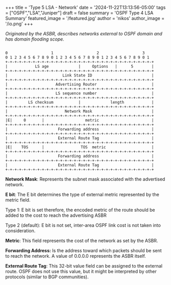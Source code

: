 +++
title = 'Type 5 LSA - Network'
date = '2024-11-22T13:13:56-05:00'
tags = ["OSPF","LSA","Juniper"]
draft = false
summary = 'OSPF Type 4 LSA Summary'
featured_image = '/featured.jpg'
author = 'nikos'
author_image = '/io.png'
+++


<p><em>Originated by the ASBR, describes networks external to OSPF domain and has domain flooding scope.</em></p>
</blockquote>

<pre class="wp-block-code"><code>
0                   1                   2                   3
0 1 2 3 4 5 6 7 8 9 0 1 2 3 4 5 6 7 8 9 0 1 2 3 4 5 6 7 8 9 0 1
+-+-+-+-+-+-+-+-+-+-+-+-+-+-+-+-+-+-+-+-+-+-+-+-+-+-+-+-+-+-+-+-+
|            LS age             |     Options   |      5        |
+-+-+-+-+-+-+-+-+-+-+-+-+-+-+-+-+-+-+-+-+-+-+-+-+-+-+-+-+-+-+-+-+
|                        Link State ID                          |
+-+-+-+-+-+-+-+-+-+-+-+-+-+-+-+-+-+-+-+-+-+-+-+-+-+-+-+-+-+-+-+-+
|                     Advertising Router                        |
+-+-+-+-+-+-+-+-+-+-+-+-+-+-+-+-+-+-+-+-+-+-+-+-+-+-+-+-+-+-+-+-+
|                     LS sequence number                        |
+-+-+-+-+-+-+-+-+-+-+-+-+-+-+-+-+-+-+-+-+-+-+-+-+-+-+-+-+-+-+-+-+
|         LS checksum           |             length            |
+-+-+-+-+-+-+-+-+-+-+-+-+-+-+-+-+-+-+-+-+-+-+-+-+-+-+-+-+-+-+-+-+
|                         Network Mask                          |
+-+-+-+-+-+-+-+-+-+-+-+-+-+-+-+-+-+-+-+-+-+-+-+-+-+-+-+-+-+-+-+-+
|E|     0       |                  metric                       |
+-+-+-+-+-+-+-+-+-+-+-+-+-+-+-+-+-+-+-+-+-+-+-+-+-+-+-+-+-+-+-+-+
|                      Forwarding address                       |
+-+-+-+-+-+-+-+-+-+-+-+-+-+-+-+-+-+-+-+-+-+-+-+-+-+-+-+-+-+-+-+-+
|                      External Route Tag                       |
+-+-+-+-+-+-+-+-+-+-+-+-+-+-+-+-+-+-+-+-+-+-+-+-+-+-+-+-+-+-+-+-+
|E|    TOS      |                TOS  metric                    |
+-+-+-+-+-+-+-+-+-+-+-+-+-+-+-+-+-+-+-+-+-+-+-+-+-+-+-+-+-+-+-+-+
|                      Forwarding address                       |
+-+-+-+-+-+-+-+-+-+-+-+-+-+-+-+-+-+-+-+-+-+-+-+-+-+-+-+-+-+-+-+-+
|                      External Route Tag                       |
+-+-+-+-+-+-+-+-+-+-+-+-+-+-+-+-+-+-+-+-+-+-+-+-+-+-+-+-+-+-+-+-+
</code></pre>



<p id="33bf"><strong>Network Mask</strong>: Represents the subnet mask associated with the advertised network.</p>
<p id="e4c2"><strong>E bit</strong>: The E bit determines the type of external metric represented by the metric field.</p>
<p id="44b2">Type 1: E bit is set therefore, the encoded metric of the route should be added to the cost to reach the advertising ASBR</p>
<p id="77f6">Type 2 (default): E bit is not set, inter-area OSPF link cost is not taken into consideration.</p>
<p id="ed7f"><strong>Metric</strong>: This field represents the cost of the network as set by the ASBR.</p>
<p id="7600"><strong>Forwarding Address:</strong>&nbsp;Is the address toward which packets should be sent to reach the network. A value of 0.0.0.0 represents the ASBR itself.</p>
<p id="60f8"><strong>External Route Tag</strong>: This 32-bit value field can be assigned to the external route. OSPF does not use this value, but it might be interpreted by other protocols (similar to BGP communities).</p>

